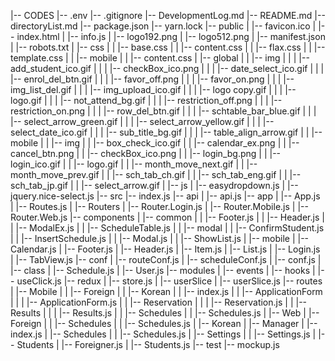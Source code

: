 |-- CODES
    |-- .env
    |-- .gitignore
    |-- DevelopmentLog.md
    |-- README.md
    |-- directoryList.md
    |-- package.json
    |-- yarn.lock
    |-- public
    |   |-- favicon.ico
    |   |-- index.html
    |   |-- info.js
    |   |-- logo192.png
    |   |-- logo512.png
    |   |-- manifest.json
    |   |-- robots.txt
    |   |-- css
    |   |   |-- base.css
    |   |   |-- content.css
    |   |   |-- flax.css
    |   |   |-- template.css
    |   |   |-- mobile
    |   |       |-- content.css
    |   |-- global
    |   |   |-- img
    |   |   |   |-- add_student_ico.gif
    |   |   |   |-- checkBox_ico.png
    |   |   |   |-- date_select_ico.gif
    |   |   |   |-- enrol_del_btn.gif
    |   |   |   |-- favor_off.png
    |   |   |   |-- favor_on.png
    |   |   |   |-- img_list_del.gif
    |   |   |   |-- img_upload_ico.gif
    |   |   |   |-- logo copy.gif
    |   |   |   |-- logo.gif
    |   |   |   |-- not_attend_bg.gif
    |   |   |   |-- restriction_off.png
    |   |   |   |-- restriction_on.png
    |   |   |   |-- row_del_btn.gif
    |   |   |   |-- schtable_bar_blue.gif
    |   |   |   |-- select_arrow_green.gif
    |   |   |   |-- select_arrow_yellow.gif
    |   |   |   |-- select_date_ico.gif
    |   |   |   |-- sub_title_bg.gif
    |   |   |   |-- table_align_arrow.gif
    |   |   |-- mobile
    |   |       |-- img
    |   |           |-- box_check_ico.gif
    |   |           |-- calendar_ex.png
    |   |           |-- cancel_btn.png
    |   |           |-- checkBox_ico.png
    |   |           |-- login_bg.png
    |   |           |-- login_ico.gif
    |   |           |-- logo.gif
    |   |           |-- month_move_next.gif
    |   |           |-- month_move_prev.gif
    |   |           |-- sch_tab_ch.gif
    |   |           |-- sch_tab_eng.gif
    |   |           |-- sch_tab_jp.gif
    |   |           |-- select_arrow.gif
    |   |-- js
    |       |-- easydropdown.js
    |       |-- jquery.nice-select.js
    |-- src
        |-- index.js
        |-- api
        |   |-- api.js
        |-- app
        |   |-- App.js
        |   |-- Routes.js
        |   |-- Routers
        |       |-- Router.Login.js
        |       |-- Router.Mobile.js
        |       |-- Router.Web.js
        |-- components
        |   |-- common
        |   |   |-- Footer.js
        |   |   |-- Header.js
        |   |   |-- ModalEx.js
        |   |   |-- ScheduleTable.js
        |   |   |-- modal
        |   |       |-- ConfirmStudent.js
        |   |       |-- InsertSchedule.js
        |   |       |-- Modal.js
        |   |       |-- ShowList.js
        |   |-- mobile
        |       |-- Calendar.js
        |       |-- Footer.js
        |       |-- Header.js
        |       |-- Item.js
        |       |-- List.js
        |       |-- Login.js
        |       |-- TabView.js
        |-- conf
        |   |-- routeConf.js
        |   |-- scheduleConf.js
        |   |-- conf.js
        |   |-- class
        |       |-- Schedule.js
        |       |-- User.js
        |-- modules
        |   |-- events
        |   |-- hooks
        |       |-- useClick.js
        |-- redux
        |   |-- store.js
        |   |-- userSlice
        |       |-- userSlice.js
        |-- routes
        |   |-- Mobile
        |   |   |-- Foreign
        |   |   |-- Korean
        |   |       |-- index.js
        |   |       |-- ApplicationForm
        |   |       |   |-- ApplicationForm.js
        |   |       |-- Reservation
        |   |       |   |-- Reservation.js
        |   |       |-- Results
        |   |       |   |-- Results.js
        |   |       |-- Schedules
        |   |           |-- Schedules.js
        |   |-- Web
        |       |-- Foreign
        |       |   |-- Schedules
        |       |       |-- Schedules.js
        |       |-- Korean
        |       |-- Manager
        |           |-- index.js
        |           |-- Schedules
        |           |   |-- Schedules.js
        |           |-- Settings
        |           |   |-- Settings.js
        |           |-- Students
        |               |-- Foreigner.js
        |               |-- Students.js
        |-- test
            |-- mockup.js
